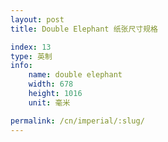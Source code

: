```yaml
---
layout: post
title: Double Elephant 纸张尺寸规格

index: 13
type: 英制
info:
    name: double elephant
    width: 678
    height: 1016
    unit: 毫米

permalink: /cn/imperial/:slug/
---
```



